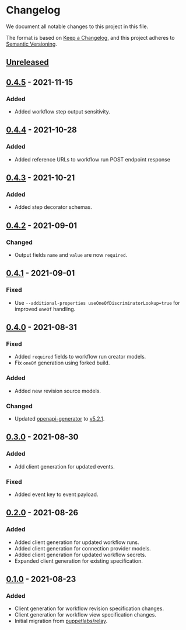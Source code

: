 # Changelog

We document all notable changes to this project in this file.

The format is based on [Keep a Changelog](https://keepachangelog.com/en/1.0.0/), and this project adheres to [Semantic Versioning](https://semver.org/spec/v2.0.0.html).

## [Unreleased]

## [0.4.5] - 2021-11-15

### Added
* Added workflow step output sensitivity.

## [0.4.4] - 2021-10-28

### Added
* Added reference URLs to workflow run POST endpoint response

## [0.4.3] - 2021-10-21

### Added
* Added step decorator schemas.

## [0.4.2] - 2021-09-01

### Changed
* Output fields `name` and `value` are now `required`.

## [0.4.1] - 2021-09-01

### Fixed
* Use `--additional-properties useOneOfDiscriminatorLookup=true` for improved `oneOf` handling.

## [0.4.0] - 2021-08-31

### Fixed
* Added `required` fields to workflow run creator models.
* Fix `oneOf` generation using forked build.

### Added
* Added new revision source models.

### Changed
* Updated [openapi-generator](https://github.com/OpenAPITools/openapi-generator) to [v5.2.1](https://github.com/OpenAPITools/openapi-generator/releases/tag/v5.2.1).

## [0.3.0] - 2021-08-30

### Added
* Add client generation for updated events.

### Fixed
* Added event key to event payload.

## [0.2.0] - 2021-08-26

### Added

* Added client generation for updated workflow runs.
* Added client generation for connection provider models.
* Added client generation for updated workflow secrets.
* Expanded client generation for existing specification.

## [0.1.0] - 2021-08-23

### Added

* Client generation for workflow revision specification changes.
* Client generation for workflow view specification changes.
* Initial migration from [puppetlabs/relay](https://github.com/puppetlabs/relay).

[Unreleased]: https://github.com/puppetlabs/relay-client-go/compare/client/v0.4.5...HEAD
[0.4.5]: https://github.com/puppetlabs/relay-client-go/compare/client/v0.4.4...client/v0.4.5
[0.4.4]: https://github.com/puppetlabs/relay-client-go/compare/client/v0.4.3...client/v0.4.4
[0.4.3]: https://github.com/puppetlabs/relay-client-go/compare/client/v0.4.2...client/v0.4.3
[0.4.2]: https://github.com/puppetlabs/relay-client-go/compare/client/v0.4.1...client/v0.4.2
[0.4.1]: https://github.com/puppetlabs/relay-client-go/compare/client/v0.4.0...client/v0.4.1
[0.4.0]: https://github.com/puppetlabs/relay-client-go/compare/client/v0.3.0...client/v0.4.0
[0.3.0]: https://github.com/puppetlabs/relay-client-go/compare/client/v0.2.0...client/v0.3.0
[0.2.0]: https://github.com/puppetlabs/relay-client-go/compare/client/v0.1.0...client/v0.2.0
[0.1.0]: https://github.com/puppetlabs/relay-client-go/compare/dbd4bbfeab459f0f38cad0e56a76eefc0fe78be7...client/v0.1.0
